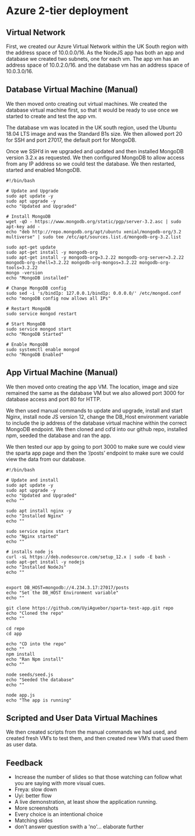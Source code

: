 # Azure 2-tier deployment

## Virtual Network

First, we created our Azure Virtual Network within the UK South region with the address space of 10.0.0.0/16.
As the NodeJS app has both an app and database we created two subnets, one for each vm.
The app vm has an address space of 10.0.2.0/16. and the database vm has an address space of 10.0.3.0/16.

## Database Virtual Machine (Manual) 

We then moved onto creating out virtual machines. We created the database virtual machine first, so that it would be ready to use once we started to create and test the app vm.

The database vm was located in the UK south region, used the Ubuntu 18.04 LTS image and was the Standard B1s size. We then allowed port 20 for SSH and port 27017, the default port for MongoDB.

Once we SSH’d in we upgraded and updated and then installed MongoDB version 3.2.x as requested. We then configured MongoDB to allow access from any IP address so we could test the database. We then restarted, started and enabled MongoDB.

```
#!/bin/bash
 
# Update and Upgrade
sudo apt update -y
sudo apt upgrade -y
echo "Updated and Upgraded"
 
# Install MongoDB
wget -qO - https://www.mongodb.org/static/pgp/server-3.2.asc | sudo apt-key add -
echo "deb http://repo.mongodb.org/apt/ubuntu xenial/mongodb-org/3.2 multiverse" | sudo tee /etc/apt/sources.list.d/mongodb-org-3.2.list
 
sudo apt-get update
sudo apt-get install -y mongodb-org
sudo apt-get install -y mongodb-org=3.2.22 mongodb-org-server=3.2.22 mongodb-org-shell=3.2.22 mongodb-org-mongos=3.2.22 mongodb-org-tools=3.2.22
mongo -version
echo "MongoDB installed"
 
# Change MongoDB config
sudo sed -i 's/bindIp: 127.0.0.1/bindIp: 0.0.0.0/' /etc/mongod.conf
echo "mongoDB config now allows all IPs"
 
# Restart MongoDB
sudo service mongod restart
 
# Start MongoDB
sudo service mongod start
echo "MongoDB Started"
 
# Enable MongoDB
sudo systemctl enable mongod
echo "MongoDB Enabled"
```

## App Virtual Machine (Manual) 

We then moved onto creating the app VM. The location, image and size remained the same as the database VM but we also allowed port 3000 for database access and port 80 for HTTP.

We then used manual commands to update and upgrade, install and start Nginx, install node JS version 12, change the DB_Host environment variable to include the ip address of the database virtual machine within the correct MongoDB endpoint. We then cloned and cd’d into our github repo, installed npm, seeded the database and ran the app.

We then tested our app by going to port 3000 to make sure we could view the sparta app page and then the ‘/posts’ endpoint to make sure we could view the data from our database.

```
#!/bin/bash
 
# Update and install
sudo apt update -y
sudo apt upgrade -y
echo "Updated and Upgraded"
echo ""
 
sudo apt install nginx -y
echo "Installed Nginx"
echo ""
 
sudo service nginx start
echo "Nginx started"
echo ""
 
# installs node js
curl -sL https://deb.nodesource.com/setup_12.x | sudo -E bash -
sudo apt-get install -y nodejs
echo "Installed NodeJs"
echo ""
 
 
export DB_HOST=mongodb://4.234.3.17:27017/posts
echo "Set the DB_HOST Environment variable"
echo ""
 
git clone https://github.com/UyiAguebor/sparta-test-app.git repo
echo "Cloned the repo"
echo ""
 
cd repo
cd app
 
echo "CD into the repo"
echo ""
npm install
echo "Ran Npm install"
echo ""
 
node seeds/seed.js
echo "Seeded the database"
echo ""
 
node app.js
echo "The app is running"
```

## Scripted and User Data Virtual Machines 

We then created scripts from the manual commands we had used, and created fresh VM’s to test them, and then created new VM’s that used them as user data.

## Feedback

- Increase the number of slides so that those watching can follow what you are saying with more visual cues.
- Freya: slow down
- Uyi: better flow
- A live demonstration, at least show the application running.
- More screenshots
- Every choice is an intentional choice
- Matching slides
- don't answer question swith a 'no'... elaborate further

